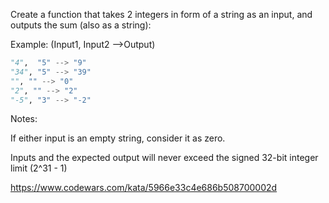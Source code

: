 Create a function that takes 2 integers in form of a string as an input, and outputs the sum (also as a string):

Example: (Input1, Input2 -->Output)

```python
"4",  "5" --> "9"
"34", "5" --> "39"
"", "" --> "0"
"2", "" --> "2"
"-5", "3" --> "-2"
```

Notes:

If either input is an empty string, consider it as zero.

Inputs and the expected output will never exceed the signed 32-bit integer limit (2^31 - 1)

https://www.codewars.com/kata/5966e33c4e686b508700002d
